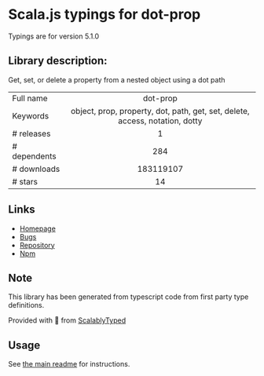 
# Scala.js typings for dot-prop

Typings are for version 5.1.0

## Library description:
Get, set, or delete a property from a nested object using a dot path

|                    |                 |
| ------------------ | :-------------: |
| Full name          | dot-prop |
| Keywords           | object, prop, property, dot, path, get, set, delete, access, notation, dotty |
| # releases         | 1 |
| # dependents       | 284 |
| # downloads        | 183119107 |
| # stars            | 14 |

## Links
- [Homepage](https://github.com/sindresorhus/dot-prop#readme)
- [Bugs](https://github.com/sindresorhus/dot-prop/issues)
- [Repository](https://github.com/sindresorhus/dot-prop)
- [Npm](https://www.npmjs.com/package/dot-prop)
    


## Note
This library has been generated from typescript code from first party type definitions.

Provided with :purple_heart: from [ScalablyTyped](https://github.com/oyvindberg/ScalablyTyped)

## Usage
See [the main readme](../../readme.md) for instructions.


